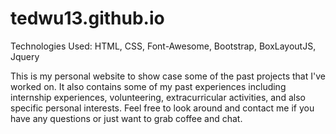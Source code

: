 tedwu13.github.io
=================

Technologies Used:
HTML, CSS, Font-Awesome, Bootstrap, BoxLayoutJS, Jquery

This is my personal website to show case some of the past projects that I've worked on. It also contains some of my past experiences including internship experiences, volunteering, extracurricular activities, and also specific personal interests. Feel free to look around and contact me if you have any questions or just want to grab coffee and chat. 

